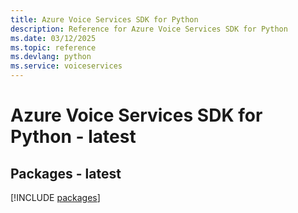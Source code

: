 ```yaml
---
title: Azure Voice Services SDK for Python
description: Reference for Azure Voice Services SDK for Python
ms.date: 03/12/2025
ms.topic: reference
ms.devlang: python
ms.service: voiceservices
---
```

# Azure Voice Services SDK for Python - latest
## Packages - latest
[!INCLUDE [packages](voice-services-index.md)]